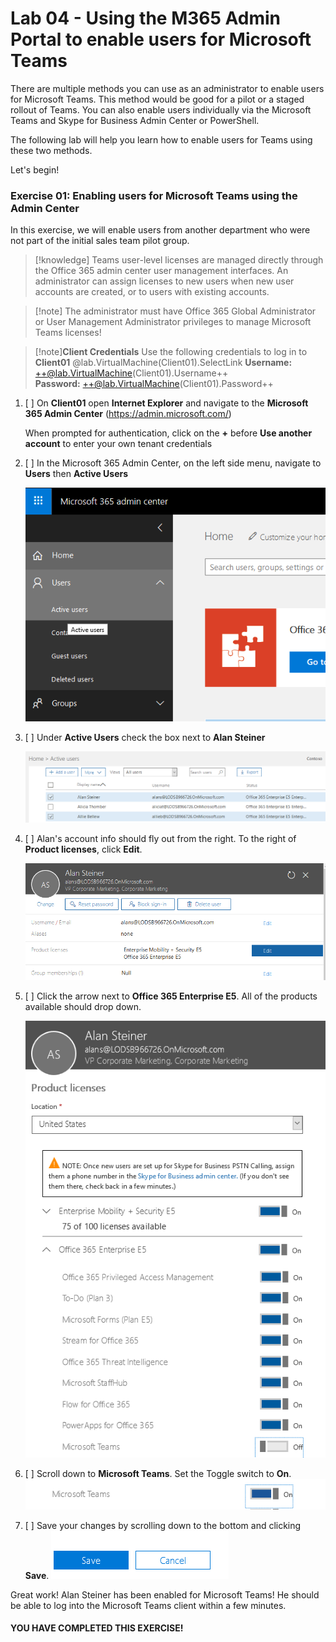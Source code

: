 # **Lab 04 - Using the M365 Admin Portal to enable users for Microsoft Teams**

There are multiple methods you can use as an administrator to enable users for Microsoft Teams.  This method would be good for a pilot or a staged rollout of Teams.  You can also enable users individually via the Microsoft Teams and Skype for Business Admin Center or PowerShell.

The following lab will help you learn how to enable users for Teams using these two methods.  

Let's begin!

### **Exercise 01: Enabling users for Microsoft Teams using the Admin Center**

In this exercise, we will enable users from another department who were not part of the initial sales team pilot group.

>[!knowledge] Teams user-level licenses are managed directly through the Office 365 admin center user management interfaces. An administrator can assign licenses to new users when new user accounts are created, or to users with existing accounts. 

>[!note] The administrator must have Office 365 Global Administrator or User Management Administrator privileges to manage Microsoft Teams licenses!

>[!note]**Client Credentials**
    Use the following credentials to log in to **Client01**  @lab.VirtualMachine(Client01).SelectLink
    **Username:** ++@lab.VirtualMachine(Client01).Username++  
    **Password:** ++@lab.VirtualMachine(Client01).Password++

1. [ ] On **Client01** open **Internet Explorer** and navigate to the **Microsoft 365 Admin Center** (https://admin.microsoft.com/)  

    When prompted for authentication, click on the **+** before **Use another account** to enter your own tenant credentials
    
2. [ ] In the Microsoft 365 Admin Center, on the left side menu, navigate to **Users** then **Active Users**

    ![](Media/AdminCenterHome.png)

3. [ ] Under **Active Users** check the box next to **Alan Steiner**  

    ![](Media/Users.png)

4. [ ] Alan's account info should fly out from the right.  To the right of **Product licenses**, click **Edit**.

    ![](Media/AlanSteiner.png)

5. [ ] Click the arrow next to **Office 365 Enterprise E5**.  All of the products available should drop down.

    ![](Media/SteinerLicensing.png)
    
6. [ ] Scroll down to **Microsoft Teams**.  Set the Toggle switch to **On**.
    ![](Media/TeamsON.png)

7. [ ] Save your changes by scrolling down to the bottom and clicking **Save**.
    ![](Media/saveme.png)
    
Great work!  Alan Steiner has been enabled for Microsoft Teams!   He should be able to log into the Microsoft Teams client within a few minutes.  


#### YOU HAVE COMPLETED THIS EXERCISE! 